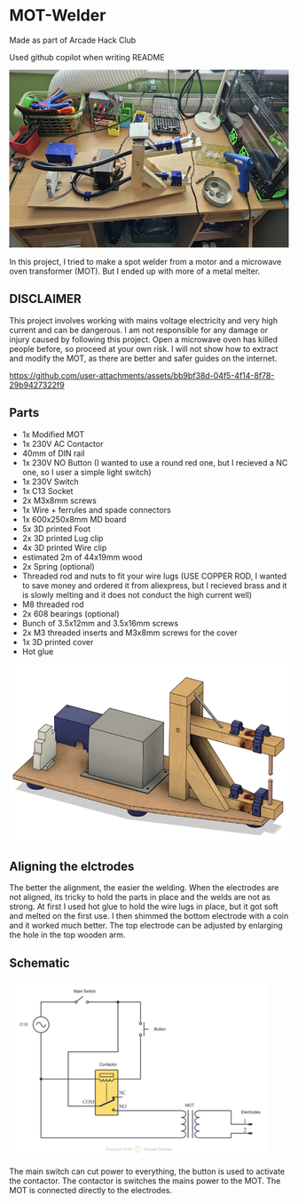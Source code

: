 # MOT-Welder

Made as part of Arcade Hack Club

Used github copilot when writing README

<img src="images/Finished.jpg" alt="Finished project image" height="320">


In this project, I tried to make a spot welder from a motor and a microwave oven transformer (MOT). But I ended up with more of a metal melter.


## DISCLAIMER
This project involves working with mains voltage electricity and very high current and can be dangerous. I am not responsible for any damage or injury caused by following this project.
Open a microwave oven has killed people before, so proceed at your own risk.
I will not show how to extract and modify the MOT, as there are better and safer guides on the internet.




https://github.com/user-attachments/assets/bb9bf38d-04f5-4f14-8f78-29b9427322f9




## Parts
- 1x Modified MOT
- 1x 230V AC Contactor
- 40mm of DIN rail
- 1x 230V NO Button (I wanted to use a round red one, but I recieved a NC one, so I user a simple light switch)
- 1x 230V Switch
- 1x C13 Socket
- 2x M3x8mm screws
- 1x Wire + ferrules and spade connectors
- 1x 600x250x8mm MD board
- 5x 3D printed Foot
- 2x 3D printed Lug clip
- 4x 3D printed Wire clip
- estimated 2m of 44x19mm wood
- 2x Spring (optional)
- Threaded rod and nuts to fit your wire lugs (USE COPPER ROD, I wanted to save money and ordered it from aliexpress, but I recieved brass and it is slowly melting and it does not conduct the high current well)
- M8 threaded rod
- 2x 608 bearings (optional)
- Bunch of 3.5x12mm and 3.5x16mm screws
- 2x M3 threaded inserts and M3x8mm screws for the cover
- 1x 3D printed cover
- Hot glue

<img src="images/CAD.png" alt="CAD" height="320">

## Aligning the elctrodes

The better the alignment, the easier the welding. When the electrodes are not aligned, its tricky to hold the parts in place and the welds are not as strong. At first I used hot glue to hold the wire lugs in place, but it got soft and melted on the first use. I then shimmed the bottom electrode with a coin and it worked much better. The top electrode can be adjusted by enlarging the hole in the top wooden arm.


## Schematic

<img src="images/Schematic.png" alt="Schematic" height="320">

The main switch can cut power to everything, the button is used to activate the contactor. The contactor is switches the mains power to the MOT. The MOT is connected directly to the electrodes.
